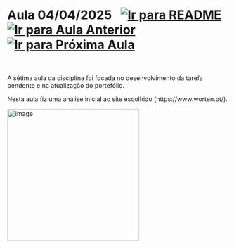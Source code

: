 # Aula 04/04/2025 &nbsp; [![Ir para README](https://img.shields.io/badge/Indice-Verde?style=for-the-badge)](../README.md#indice) &nbsp; [![Ir para Aula Anterior](https://img.shields.io/badge/Anterior-Aula%206-007ACC?style=for-the-badge)](../aulas/28-03-2025.md) [![Ir para Próxima Aula](https://img.shields.io/badge/Próxima-Aula%208-007ACC?style=for-the-badge)](../aulas/02-05-2025.md)

<br>

<p>  
A sétima aula da disciplina foi focada no desenvolvimento da tarefa pendente e na atualização do portefólio.  
</p>

<p>  
Nesta aula fiz uma análise inicial ao site escolhido (https://www.worten.pt/).
</p>


<img src="https://github.com/user-attachments/assets/73b0799f-690f-4c84-961e-c1d5aa426c16" alt="image" width="300"/>

